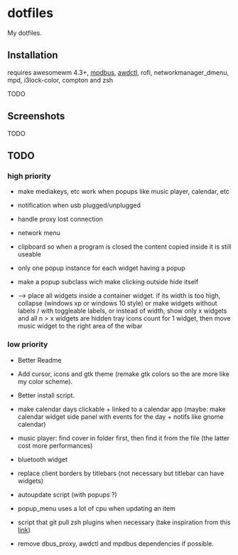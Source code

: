 # dotfiles

My dotfiles.

## Installation

requires awesomewm 4.3+, [mpdbus](https://github.com/mpostaire/mpdbus), [awdctl](https://github.com/mpostaire/awdctl), rofi, networkmanager_dmenu, mpd, i3lock-color, compton and zsh

TODO

## Screenshots

TODO

## TODO

### high priority
- make mediakeys, etc work when popups like music player, calendar, etc

- notification when usb plugged/unplugged

- handle proxy lost connection

- network menu

- clipboard so when a program is closed the content copied inside it is still useable

- only one popup instance for each widget having a popup

- make a popup subclass wich make clicking outside hide itself
- --> place all widgets inside a container widget. if its width is too high, collapse (windows xp or windows 10 style) or make widgets without labels / with toggleable labels, or instead of width, show only x widgets and all n > x widgets are hidden tray icons count for 1 widget, then move music widget to the right area of the wibar

### low priority

- Better Readme
- Add cursor, icons and gtk theme (remake gtk colors so the are more like my color scheme).
- Better install script.

- make calendar days clickable + linked to a calendar app (maybe: make calendar widget side panel with events for the day + notifs like gnome calendar)

- music player: find cover in folder first, then find it from the file (the latter cost more performances)

- bluetooth widget

- replace client borders by titlebars (not necessary but titlebar can have widgets)

- autoupdate script (with popups ?)

- popup_menu uses a lot of cpu when updating an item

- script that git pull zsh plugins when necessary (take inspiration from this [link](https://github.com/TamCore/autoupdate-oh-my-zsh-plugins/blob/master/autoupdate.plugin.zsh))

- remove dbus_proxy, awdctl and mpdbus dependencies if possible.
